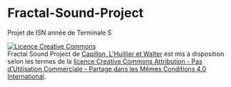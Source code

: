 # Fractal-Sound-Project
Projet de ISN année de Terminale S

<a rel="license" href="http://creativecommons.org/licenses/by-nc-sa/4.0/"><img alt="Licence Creative Commons" style="border-width:0" src="https://i.creativecommons.org/l/by-nc-sa/4.0/88x31.png" /></a><br /><span xmlns:dct="http://purl.org/dc/terms/" href="http://purl.org/dc/dcmitype/InteractiveResource" property="dct:title" rel="dct:type">Fractal Sound Project</span> de <a xmlns:cc="http://creativecommons.org/ns#" href="https://github.com/leonardcapillon/Fractal-Sound-Project/" property="cc:attributionName" rel="cc:attributionURL">Capillon, L'Huillier et Walter</a> est mis à disposition selon les termes de la <a rel="license" href="http://creativecommons.org/licenses/by-nc-sa/4.0/">licence Creative Commons Attribution - Pas d’Utilisation Commerciale - Partage dans les Mêmes Conditions 4.0 International</a>.
